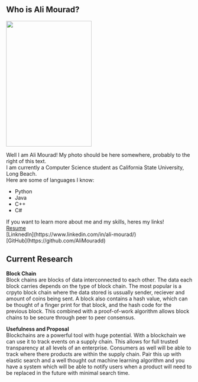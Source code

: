 ## Who is Ali Mourad?
<img src="https://user-images.githubusercontent.com/47038179/131779086-994a39e5-aaab-4be4-944d-32e149be6e28.PNG" height="340" width="231" class="right">

Well I am Ali Mourad! My photo should be here somewhere, probably to the right of this text.   <br>
I am currently a Computer Science student as California State University, Long Beach.   <br>
Here are some of languages I know:   <br>
<ul>
  <li>Python</li>
  <li>Java</li>
  <li>C++</li>
  <li>C#</li>
</ul>
If you want to learn more about me and my skills, heres my links!   <br>
 <a href="https://github.com/AliMouradd/MyProfile/files/7102512/Ali_resume2.pdf">Resume</a>   <br>
 [LinknedIn](https://www.linkedin.com/in/ali-mourad/)   <br>
 [GitHub](https://github.com/AliMouradd)



## Current Research

**Block Chain**   <br>
Block chains are blocks of data interconnected to each other. The data each block carries depends on the type of
block chain. The most popular is a crpyto block chain where the data stored is ussually sender, reciever and amount
of coins being sent. A block also contains a hash value, which can be thought of a finger print for that block, and the
hash code for the previous block. This combined with a proof-of-work algorithm allows block chains to be secure through peer
to peer consensus.

**Usefulness and Proposal**   <br>
Blockchains are a powerful tool with huge potential. With a blockchain we can use it to track events on a supply chain.
This allows for full trusted transparency at all levels of an enterprise. Consumers as well will be able to track where
there products are within the supply chain. Pair this up with elastic search and a well thought out machine learning algorithm
and you have a system which will be able to notify users when a product will need to be replaced in the future with minimal
search time.
